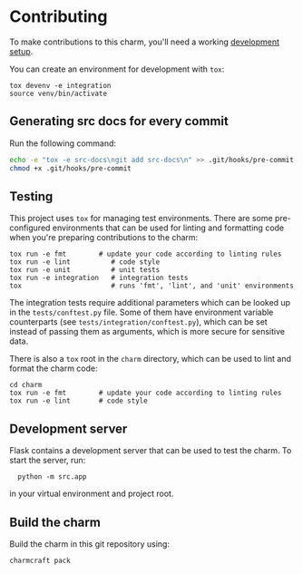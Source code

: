 # Contributing

To make contributions to this charm, you'll need a working [development setup](https://juju.is/docs/sdk/dev-setup).

You can create an environment for development with `tox`:

```shell
tox devenv -e integration
source venv/bin/activate
```

## Generating src docs for every commit

Run the following command:

```bash
echo -e "tox -e src-docs\ngit add src-docs\n" >> .git/hooks/pre-commit
chmod +x .git/hooks/pre-commit
```

## Testing

This project uses `tox` for managing test environments. There are some pre-configured environments
that can be used for linting and formatting code when you're preparing contributions to the charm:

```shell
tox run -e fmt        # update your code according to linting rules
tox run -e lint          # code style
tox run -e unit          # unit tests
tox run -e integration   # integration tests
tox                      # runs 'fmt', 'lint', and 'unit' environments
```

The integration tests require additional parameters which can be looked up in the `tests/conftest.py` file.
Some of them have environment variable counterparts (see `tests/integration/conftest.py`),
which can be set instead of passing them as arguments, which is more secure for sensitive data.

There is also a `tox` root in the `charm` directory, which can be used to lint and format the charm code:

```shell
cd charm
tox run -e fmt        # update your code according to linting rules
tox run -e lint       # code style
```

## Development server

Flask contains a development server that can be used to test the charm. To start the server, run:

```shell
  python -m src.app
```
in your virtual environment and project root.


## Build the charm

Build the charm in this git repository using:

```shell
charmcraft pack
```

<!-- You may want to include any contribution/style guidelines in this document>
